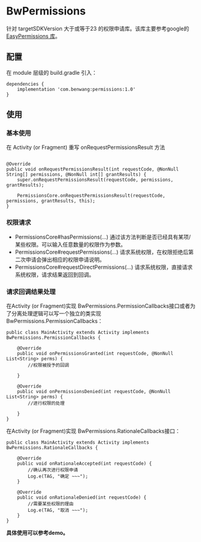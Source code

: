 # BwPermissions

针对 targetSDKVersion 大于或等于23 的权限申请库。该库主要参考google的 [EasyPermissions 库][1]。

## 配置
在 module 层级的 build.gradle 引入：
```
dependencies {
    implementation 'com.benwang:permissions:1.0'
}
```

## 使用
### 基本使用
在 Activity (or Fragment) 重写 onRequestPermissionsResult 方法
```

@Override
public void onRequestPermissionsResult(int requestCode, @NonNull String[] permissions, @NonNull int[] grantResults) {
    super.onRequestPermissionsResult(requestCode, permissions, grantResults);

    PermissionsCore.onRequestPermissionsResult(requestCode, permissions, grantResults, this);
}
```

### 权限请求

 - PermissionsCore#hasPermissions(...) 通过该方法判断是否已经具有某项/某些权限。可以输入任意数量的权限作为参数。
 - PermissionsCore#requestPermissions(...) 请求系统权限，在权限拒绝后第二次申请会弹出相应的权限申请说明。
 - PermissionsCore#requestDirectPermissions(...) 请求系统权限，直接请求系统权限，请求结果返回到回调。

### 请求回调结果处理
在Activity (or Fragment)实现 BwPermissions.PermissionCallbacks接口或者为了分离处理逻辑可以写一个独立的类实现BwPermissions.PermissionCallbacks：
```
public class MainActivity extends Activity implements BwPermissions.PermissionCallbacks {

    @Override
    public void onPermissionsGranted(int requestCode, @NonNull List<String> perms) {
        //权限被授予的回调

    }

    @Override
    public void onPermissionsDenied(int requestCode, @NonNull List<String> perms) {
        //进行权限的处理

    }
}
```

在Activity (or Fragment)实现 BwPermissions.RationaleCallbacks接口：
```
public class MainActivity extends Activity implements BwPermissions.RationaleCallbacks {

    @Override
    public void onRationaleAccepted(int requestCode) {
        //确认再次进行权限申请
        Log.e(TAG, "确定 ~~~");
    }

    @Override
    public void onRationaleDenied(int requestCode) {
        //需要某些权限的理由
        Log.e(TAG, "取消 ~~~");
    }
}
```
**具体使用可以参考demo。**


  [1]: https://github.com/googlesamples/easypermissions